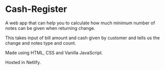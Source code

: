 # Cash-Register
A web app that can help you to calculate how much minimum number of notes can be given when returning change.

This takes input of bill amount and cash given by customer and tells us the change and notes type and count.

Made using HTML, CSS and Vanilla JavaScript.

Hosted in Netlify.
